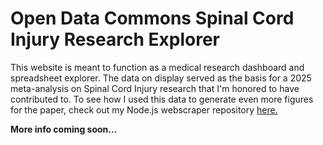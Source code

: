 # Open Data Commons Spinal Cord Injury Research Explorer 
This website is meant to function as a medical research dashboard and spreadsheet explorer. 
The data on display served as the basis for a 2025 meta-analysis on Spinal Cord Injury research that I'm honored to have contributed to.
To see how I used this data to generate even more figures for the paper, check out my Node.js webscraper repository [here.](https://github.com/sfbarr/Excel-Web-Scraper "sfbarr's repository") 

**More info coming soon...**
